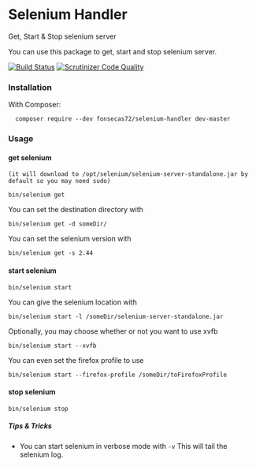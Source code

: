 # Selenium Handler

Get, Start &amp; Stop selenium server

You can use this package to get, start and stop selenium server.

[![Build Status](https://travis-ci.org/fonsecas72/selenium-handler.svg)](https://travis-ci.org/fonsecas72/selenium-handler)   [![Scrutinizer Code Quality](https://scrutinizer-ci.com/g/fonsecas72/selenium-handler/badges/quality-score.png?b=master)](https://scrutinizer-ci.com/g/fonsecas72/selenium-handler/?branch=master)

### Installation

With Composer:
```
  composer require --dev fonsecas72/selenium-handler dev-master
```

### Usage

#### get selenium 
`(it will download to /opt/selenium/selenium-server-standalone.jar by default so you may need sudo)`

```
bin/selenium get 
```

You can set the destination directory with
```
bin/selenium get -d someDir/
```

You can set the selenium version with 
```
bin/selenium get -s 2.44
```

#### start selenium
```
bin/selenium start
```

You can give the selenium location with
```
bin/selenium start -l /someDir/selenium-server-standalone.jar
```

Optionally, you may choose whether or not you want to use xvfb
```
bin/selenium start --xvfb
```

You can even set the firefox profile to use
```
bin/selenium start --firefox-profile /someDir/toFirefoxProfile
```

#### stop selenium
```
bin/selenium stop
```

##### Tips & Tricks

* You can start selenium in verbose mode with ```-v```
This will tail the selenium log.

